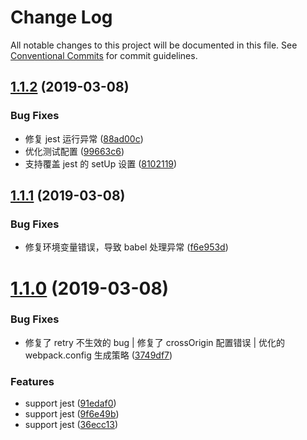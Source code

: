 # Change Log

All notable changes to this project will be documented in this file.
See [Conventional Commits](https://conventionalcommits.org) for commit guidelines.

## [1.1.2](https://github.com/hxfdarling/a8k/compare/v1.1.1...v1.1.2) (2019-03-08)

### Bug Fixes

- 修复 jest 运行异常 ([88ad00c](https://github.com/hxfdarling/a8k/commit/88ad00c))
- 优化测试配置 ([99663c6](https://github.com/hxfdarling/a8k/commit/99663c6))
- 支持覆盖 jest 的 setUp 设置 ([8102119](https://github.com/hxfdarling/a8k/commit/8102119))

## [1.1.1](https://github.com/hxfdarling/a8k/compare/v1.1.0...v1.1.1) (2019-03-08)

### Bug Fixes

- 修复环境变量错误，导致 babel 处理异常 ([f6e953d](https://github.com/hxfdarling/a8k/commit/f6e953d))

# [1.1.0](https://github.com/hxfdarling/a8k/compare/v1.0.8-alpha.0...v1.1.0) (2019-03-08)

### Bug Fixes

- 修复了 retry 不生效的 bug | 修复了 crossOrigin 配置错误 | 优化的 webpack.config 生成策略 ([3749df7](https://github.com/hxfdarling/a8k/commit/3749df7))

### Features

- support jest ([91edaf0](https://github.com/hxfdarling/a8k/commit/91edaf0))
- support jest ([9f6e49b](https://github.com/hxfdarling/a8k/commit/9f6e49b))
- support jest ([36ecc13](https://github.com/hxfdarling/a8k/commit/36ecc13))
